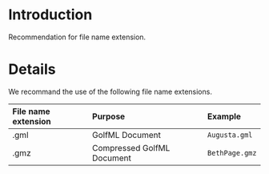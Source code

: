 # Introduction #

Recommendation for file name extension.


# Details #

We recommand the use of the following file name extensions.

| **File name extension** | **Purpose** | **Example** |
|:------------------------|:------------|:------------|
| .gml | GolfML Document | `Augusta.gml` |
| .gmz | Compressed GolfML Document | `BethPage.gmz` |